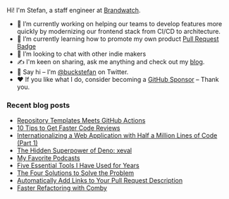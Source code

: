 Hi! I'm Stefan, a staff engineer at [Brandwatch](https://brandwatch.com/).

- 🚀 I’m currently working on helping our teams to develop features more quickly by modernizing our frontend stack from CI/CD to architecture.
- 🌱 I’m currently learning how to promote my own product [Pull Request Badge](https://pullrequestbadge.com/) 
- 💬 I’m looking to chat with other indie makers
- ✍ I'm keen on sharing, ask me anything and check out my [blog](https://stefanbuck.com/blog).
- 👋 Say hi – I'm [@buckstefan](https://twitter.com/buckstefan) on Twitter.
- ❤ If you like what I do, consider becoming a [GitHub Sponsor](https://github.com/sponsors/stefanbuck) – Thank you.


### Recent blog posts

- [Repository Templates Meets GitHub Actions](https://stefanbuck.com/blog/repository-templates-meets-github-actions)
- [10 Tips to Get Faster Code Reviews](https://stefanbuck.com/blog/10-tips-faster-code-reviews)
- [Internationalizing a Web Application with Half a Million Lines of Code (Part 1)](https://stefanbuck.com/blog/internationalizing-application-with-half-a-million-lines-of-code-part-1)
- [The Hidden Superpower of Deno: xeval](https://stefanbuck.com/blog/hidden-superpower-deno-xeval)
- [My Favorite Podcasts](https://stefanbuck.com/blog/my-favorite-podcasts)
- [Five Essential Tools I Have Used for Years](https://stefanbuck.com/blog/five-essential-tools-i-have-used-for-years)
- [The Four Solutions to Solve the Problem](https://stefanbuck.com/blog/the-four-solutions-to-solve-the-problem)
- [Automatically Add Links to Your Pull Request Description](https://stefanbuck.com/blog/automatically-add-links-to-your-pull-request-description)
- [Faster Refactoring with Comby](https://stefanbuck.com/blog/faster-refactoring-with-comby)
